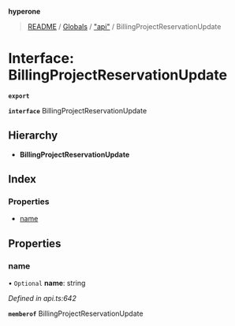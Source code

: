 **hyperone**

> [README](../README.md) / [Globals](../globals.md) / ["api"](../modules/_api_.md) / BillingProjectReservationUpdate

# Interface: BillingProjectReservationUpdate

**`export`** 

**`interface`** BillingProjectReservationUpdate

## Hierarchy

* **BillingProjectReservationUpdate**

## Index

### Properties

* [name](_api_.billingprojectreservationupdate.md#name)

## Properties

### name

• `Optional` **name**: string

*Defined in api.ts:642*

**`memberof`** BillingProjectReservationUpdate
